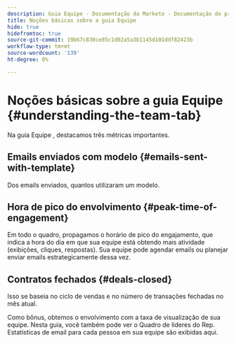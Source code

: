 ```yaml
---
description: Guia Equipe - Documentação da Marketo - Documentação do produto
title: Noções básicas sobre a guia Equipe
hide: true
hidefromtoc: true
source-git-commit: 19b67c830ce85c1d02a5a3b1145d101ddf82423b
workflow-type: tm+mt
source-wordcount: '139'
ht-degree: 0%

---
```


# Noções básicas sobre a guia Equipe {#understanding-the-team-tab}

Na guia Equipe , destacamos três métricas importantes.

## Emails enviados com modelo {#emails-sent-with-template}

Dos emails enviados, quantos utilizaram um modelo.

## Hora de pico do envolvimento {#peak-time-of-engagement}

Em todo o quadro, propagamos o horário de pico do engajamento, que indica a hora do dia em que sua equipe está obtendo mais atividade (exibições, cliques, respostas). Sua equipe pode agendar emails ou planejar enviar emails estrategicamente dessa vez.

## Contratos fechados {#deals-closed}

Isso se baseia no ciclo de vendas e no número de transações fechadas no mês atual.

Como bônus, obtemos o envolvimento com a taxa de visualização de sua equipe. Nesta guia, você também pode ver o Quadro de líderes do Rep. Estatísticas de email para cada pessoa em sua equipe são exibidas aqui.
